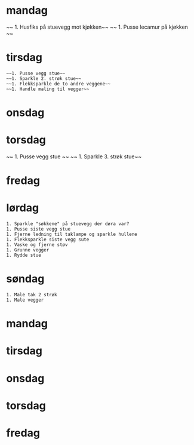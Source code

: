 # mandag

  ~~ 1. Husfiks på stuevegg mot kjøkken~~
  ~~ 1. Pusse lecamur på kjøkken ~~

# tirsdag

    ~~1. Pusse vegg stue~~ 
    ~~1. Sparkle 2. strøk stue~~
    ~~1. Flekksparkle de to andre veggene~~
    ~~1. Handle maling til vegger~~

# onsdag 


# torsdag 

   ~~ 1. Pusse vegg stue ~~
   ~~ 1. Sparkle 3. strøk stue~~

# fredag

# lørdag

    1. Sparkle "søkkene" på stuevegg der døra var?
    1. Pusse siste vegg stue
    1. Fjerne ledning til taklampe og sparkle hullene
    1. Flekksparkle siste vegg sute
    1. Vaske og fjerne støv 
    1. Grunne vegger
    1. Rydde stue 

# søndag 

    1. Male tak 2 strøk 
    1. Male vegger

# mandag 


# tirsdag 

# onsdag 

# torsdag 

# fredag 

